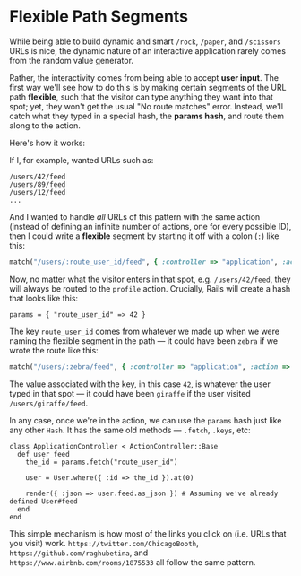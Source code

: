 # Flexible Path Segments

While being able to build dynamic and smart `/rock`, `/paper`, and `/scissors` URLs is nice, the dynamic nature of an interactive application rarely comes from the random value generator.

Rather, the interactivity comes from being able to accept **user input**. The first way we'll see how to do this is by making certain segments of the URL path **flexible**, such that the visitor can type anything they want into that spot; yet, they won't get the usual "No route matches" error. Instead, we'll catch what they typed in a special hash, the **params hash**, and route them along to the action.

Here's how it works:

If I, for example, wanted URLs such as:


```
/users/42/feed
/users/89/feed
/users/12/feed
...
```

And I wanted to handle _all_ URLs of this pattern with the same action (instead of defining an infinite number of actions, one for every possible ID), then I could write a **flexible** segment by starting it off with a colon (`:`) like this:

```ruby
match("/users/:route_user_id/feed", { :controller => "application", :action => "user_feed", :via => "get" })
```

Now, no matter what the visitor enters in that spot, e.g. `/users/42/feed`, they will always be routed to the `profile` action. Crucially, Rails will create a hash that looks like this:

```
params = { "route_user_id" => 42 }
```

The key `route_user_id` comes from whatever we made up when we were naming the flexible segment in the path — it could have been `zebra` if we wrote the route like this:

```ruby
match("/users/:zebra/feed", { :controller => "application", :action => "user_feed", :via => "get" })
```

The value associated with the key, in this case `42`, is whatever the user typed in that spot — it could have been `giraffe` if the user visited `/users/giraffe/feed`.

In any case, once we're in the action, we can use the `params` hash just like any other `Hash`. It has the same old methods — `.fetch`, `.keys`, etc:

```
class ApplicationController < ActionController::Base
  def user_feed
    the_id = params.fetch("route_user_id")

    user = User.where({ :id => the_id }).at(0)

    render({ :json => user.feed.as_json }) # Assuming we've already defined User#feed
  end
end
```

This simple mechanism is how most of the links you click on (i.e. URLs that you visit) work. `https://twitter.com/ChicagoBooth`, `https://github.com/raghubetina`, and `https://www.airbnb.com/rooms/1875533` all follow the same pattern.

